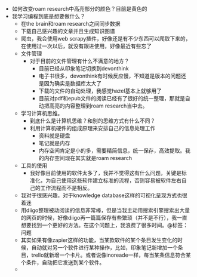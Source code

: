 - 如何改变roam research中高亮部分的颜色？目前是黄色的
- 我学习编程到底是想要做什么？
    - 在the brain和roam research之间同步数据
    - 下载自己感兴趣的文章并且生成知识图谱
    - 爬虫，我会使用web scrapy插件，好像还是有不少东西可以爬取下来的，在使用过一次以后，就没有跟进使用，好像最近有些忘了
    - 文件管理
        - 对于目前的文件管理有什么不满意的地方？
            - 目前已经从印象笔记切换到devonthink
            - 电子书很多，devonthink有时候反应慢，不知道是版本的问题还是因为确实是数据库太大了
            - 下载的文件的自动处理，我感觉hazel基本上就够用了
            - 目前对pdf和epub文件的阅读已经有了很好的统一整理，那就是自动把高亮的内容整理到roam research当中去。
    - 学习计算机思维。
        - 到底什么是计算机思维？和别的思维方式有什么不同？
        - 利用计算机硬件的组成原理来安排自己的信息处理工作
            - 资料就是硬盘
            - 笔记就是内存
            - 内存空间肯定是小的多，需要精简信息，统一保存，高效提取。我的内存空间现在其实就是roam research
    - 工具的使用
        - 我好像目前使用的软件太多了，我并不觉得这有什么问题，关键是标准化，为自己使用这些软件建立标准的流程，否则容易被软件左右自己的工作流程而不是相反。
    - 我对于很感兴趣，对于knowledge database这样的可视化呈现方式也很着迷
    - 用diigo整理被动阅读的信息非常棒，但是当我主动用搜索引擎搜索出大量的网页的时候，好像diigo再一篇篇保存有些繁琐（并不是不行），我一直想要找到一个更好的方法。在这个问题上，我浪费了很多时间。@标签：问题
    - 其实如果有像zapier这样的功能，当某款软件的某个条目发生变化的时候，自动就对另一个软件进行某种操作，比如，印象笔记新增加一个条目，trello就新增一个卡片。或者说像inoreade一样，每当某条信息符合某个条件，自动把它发送到某个软件。
    - 
